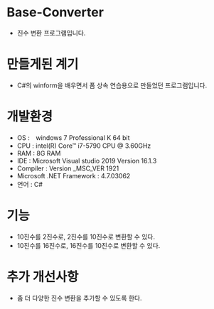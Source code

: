 # Base-Converter
- 진수 변환 프로그램입니다.

# 만들게된 계기
- C#의 winform을 배우면서 폼 상속 연습용으로 만들었던 프로그램입니다.

# 개발환경
- OS :　windows 7 Professional K 64 bit
- CPU : intel(R) Core™ i7-5790 CPU @ 3.60GHz
- RAM : 8G RAM
- IDE : Microsoft Visual studio 2019 Version 16.1.3
- Compiler : Version _MSC_VER 1921
- Microsoft .NET Framework : 4.7.03062
- 언어 : C#

# 기능
- 10진수를 2진수로, 2진수를 10진수로 변환할 수 있다.
- 10진수를 16진수로, 16진수를 10진수로 변환할 수 있다.

# 추가 개선사항
- 좀 더 다양한 진수 변환을 추가할 수 있도록 한다.
